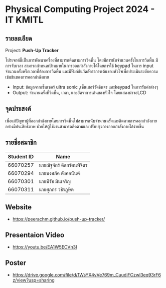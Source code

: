 # Physical Computing Project 2024 - IT KMITL

## รายละเอียด
Project: **Push-Up Tracker**

โปรเจกต์นี้เป็นการพัฒนาเครื่องที่สามารถติดตามการวิดพื้น โดยมีการนับจำนวนครั้งในการวิดพื้น มีการจับเวลา สามารถกำหนดเป้าหมายในการออกกำลังกายได้โดยการใช้ keypad ในการ input จำนวนครั้งหรือเวลาที่ต้องการวิดพื้น และมีฟังก์ชันวัดอัตราการเต้นของหัวใจเพื่อประเมินระดับความเข้มข้นของการออกกำลังกาย

* Input: ข้อมูลจากเซ็นเซอร์ ultra sonic ,เซ็นเซอร์วัดชีพจร และkeypad ในการรับค่าต่างๆ 
* Output: จำนวนครั้งที่วิดพื้น, เวลา, และอัตราการเต้นของหัวใจ โดยแสดงผ่าจอLCD

## จุดประสงค์
เพื่อแก้ปัญหาผู้ที่ออกกำลังกายโดยการวิดพื้นไม่สามารถนับจำนวนครั้งและติดตามการออกกำลังกายอย่างมีประสิทธิภาพ 
ช่วยให้ผู้ใช้งานสามารถติดตามและปรับปรุงการออกกำลังกายได้ง่ายขึ้น

## รายชื่อสมาชิก
| Student ID | Name |
|--|--|
| 66070257 | นายณัฐจักร์ ดิลกรัตนพิจิตร |
| 66070294 | นายพงศภัค ตังคอนันต์ |
| 66070301 | นายพีรัช มินเจริญ |
| 66070311 | นายศุภกร วชิรภูษิต |

## Website
* https://peerachm.github.io/push-up-tracker/
## Presentaion Video
* https://youtu.be/EA1W5ECVn3I
## Poster
* https://drive.google.com/file/d/1WsYX4vVe769m_CuudiFCzwl3eq93rF6z/view?usp=sharing
